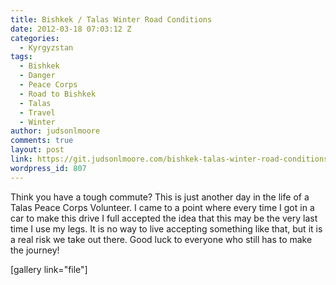 ```yaml
---
title: Bishkek / Talas Winter Road Conditions
date: 2012-03-18 07:03:12 Z
categories:
  - Kyrgyzstan
tags:
  - Bishkek
  - Danger
  - Peace Corps
  - Road to Bishkek
  - Talas
  - Travel
  - Winter
author: judsonlmoore
comments: true
layout: post
link: https://git.judsonlmoore.com/bishkek-talas-winter-road-conditions/
wordpress_id: 807
---
```


Think you have a tough commute? This is just another day in the life of a Talas Peace Corps Volunteer. I came to a point where every time I got in a car to make this drive I full accepted the idea that this may be the very last time I use my legs. It is no way to live accepting something like that, but it is a real risk we take out there. Good luck to everyone who still has to make the journey!

[gallery link="file"]
